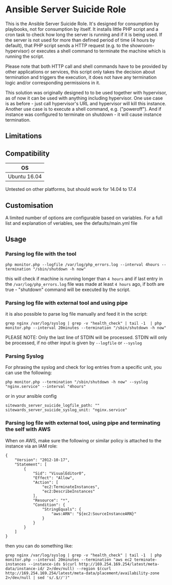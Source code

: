 # Ansible Server Suicide Role

This is the Ansible Server Suicide Role. It's designed for consumption by playbooks, not for consumption by itself.
It installs little PHP script and a cron task to check how long the server is running and if it is being used.
If the server is not used for more than defined period of time (4 hours by default), that PHP script sends 
a HTTP request (e.g. to the showroom-hypervisor) or executes a shell command to terminate the machine which 
is running the script. 

Please note that both HTTP call and shell commands have to be provided by other applications or services,
this script only takes the decision about termination and triggers the execution, it does not have any termination
logic and/or corresponding permissions in it.

This solution was originally designed to to be used together with hypervisor, as of now it can be used with 
anything including hypervisor. One use case is as before - just call hypervisor's URL and hypervisor will kill
this instance. Another use case is to execute a shell command, e.g. ("poweroff"). And if instance was configured
to terminate on shutdown - it will cause instance termination.

## Limitations 

## Compatibility

| OS           |
|--------------|
| Ubuntu 16.04 |

Untested on other platforms, but should work for 14.04 to 17.4

## Customisation

A limited number of options are configurable based on variables. For a full list and explanation of veriables, see the
defaults/main.yml file

## Usage

### Parsing log file with the tool

```
php monitor.php --logfile /var/log/php_errors.log --interval 4hours --termination "/sbin/shutdown -h now"
```

this will check if machine is running longer than `4 hours` and if last entry in the `/var/log/php_errors.log` file was 
made at least `4 hours` ago, if both are true - "shutdown" command will be executed by the script.

### Parsing log file with external tool and using pipe

it is also possible to parse log file manually and feed it in the script:
```
grep nginx /var/log/syslog | grep -v "health_check" | tail -1  | php monitor.php --interval 20minutes --termination "/sbin/shutdown -h now"
```

PLEASE NOTE: Only the last line of STDIN will be processed. STDIN will only be processed, if no other input is given by `--logfile` or `--syslog`

### Parsing Syslog
For phrasing the syslog and check for log entries from a specific unit, you can use the following:
```
php monitor.php --termination "/sbin/shutdown -h now" --syslog "nginx.service" --interval "4hours"
```
or in your ansible config
```
sitewards_server_suicide_logfile_path: ""
sitewards_server_suicide_syslog_unit: "nginx.service"
```


### Parsing log file with external tool, using pipe and terminating the self with AWS

When on AWS, make sure the following or similar policy is attached to the instance via an IAM role:

```
{
    "Version": "2012-10-17",
    "Statement": [
        {
            "Sid": "VisualEditor0",
            "Effect": "Allow",
            "Action": [
                "ec2:TerminateInstances",
                "ec2:DescribeInstances"
            ],
            "Resource": "*",
            "Condition": {
                "StringEquals": {
                    "aws:ARN": "${ec2:SourceInstanceARN}"
                }
            }
        }
    ]
}
```

then you can do something like:

```
grep nginx /var/log/syslog | grep -v "health_check" | tail -1  | php monitor.php --interval 20minutes --termination "aws ec2 terminate-instances --instance-ids $(curl http://169.254.169.254/latest/meta-data/instance-id/ 2>/dev/null) --region $(curl http://169.254.169.254/latest/meta-data/placement/availability-zone 2>/dev/null | sed 's/.$//')"
```
